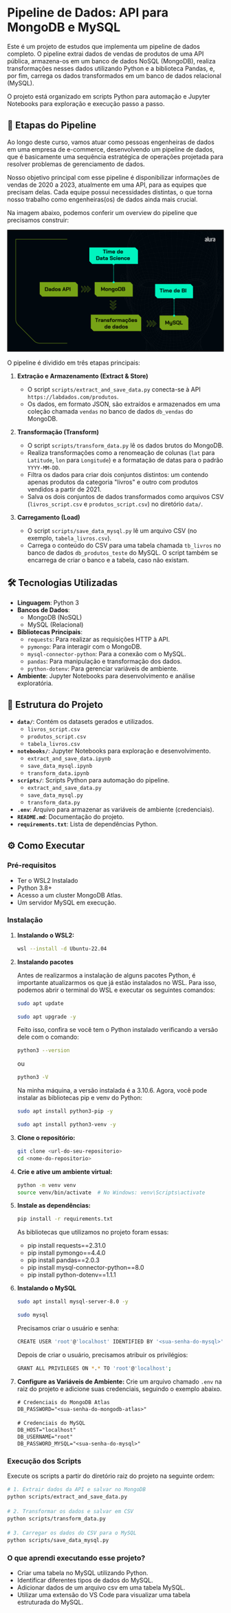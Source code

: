 # Pipeline de Dados: API para MongoDB e MySQL

Este é um projeto de estudos que implementa um pipeline de dados completo. O pipeline extrai dados de vendas de produtos de uma API pública, armazena-os em um banco de dados NoSQL (MongoDB), realiza transformações nesses dados utilizando Python e a biblioteca Pandas, e, por fim, carrega os dados transformados em um banco de dados relacional (MySQL).

O projeto está organizado em scripts Python para automação e Jupyter Notebooks para exploração e execução passo a passo.

## 🚀 Etapas do Pipeline

Ao longo deste curso, vamos atuar como pessoas engenheiras de dados em uma empresa de e-commerce, desenvolvendo um pipeline de dados, que é basicamente uma sequência estratégica de operações projetada para resolver problemas de gerenciamento de dados.

Nosso objetivo principal com esse pipeline é disponibilizar informações de vendas de 2020 a 2023, atualmente em uma API, para as equipes que precisam delas. Cada equipe possui necessidades distintas, o que torna nosso trabalho como engenheiras(os) de dados ainda mais crucial.

Na imagem abaixo, podemos conferir um overview do pipeline que precisamos construir:

![imagem](assets/image.png)

O pipeline é dividido em três etapas principais:

1.  **Extração e Armazenamento (Extract & Store)**
    *   O script `scripts/extract_and_save_data.py` conecta-se à API `https://labdados.com/produtos`.
    *   Os dados, em formato JSON, são extraídos e armazenados em uma coleção chamada `vendas` no banco de dados `db_vendas` do MongoDB.

2.  **Transformação (Transform)**
    *   O script `scripts/transform_data.py` lê os dados brutos do MongoDB.
    *   Realiza transformações como a renomeação de colunas (`lat` para `Latitude`, `lon` para `Longitude`) e a formatação de datas para o padrão `YYYY-MM-DD`.
    *   Filtra os dados para criar dois conjuntos distintos: um contendo apenas produtos da categoria "livros" e outro com produtos vendidos a partir de 2021.
    *   Salva os dois conjuntos de dados transformados como arquivos CSV (`livros_script.csv` e `produtos_script.csv`) no diretório `data/`.

3.  **Carregamento (Load)**
    *   O script `scripts/save_data_mysql.py` lê um arquivo CSV (no exemplo, `tabela_livros.csv`).
    *   Carrega o conteúdo do CSV para uma tabela chamada `tb_livros` no banco de dados `db_produtos_teste` do MySQL. O script também se encarrega de criar o banco e a tabela, caso não existam.

## 🛠️ Tecnologias Utilizadas

*   **Linguagem**: Python 3
*   **Bancos de Dados**:
    *   MongoDB (NoSQL)
    *   MySQL (Relacional)
*   **Bibliotecas Principais**:
    *   `requests`: Para realizar as requisições HTTP à API.
    *   `pymongo`: Para interagir com o MongoDB.
    *   `mysql-connector-python`: Para a conexão com o MySQL.
    *   `pandas`: Para manipulação e transformação dos dados.
    *   `python-dotenv`: Para gerenciar variáveis de ambiente.
*   **Ambiente**: Jupyter Notebooks para desenvolvimento e análise exploratória.

## 📁 Estrutura do Projeto

*   **`data/`**: Contém os datasets gerados e utilizados.
    *   `livros_script.csv`
    *   `produtos_script.csv`
    *   `tabela_livros.csv`
*   **`notebooks/`**: Jupyter Notebooks para exploração e desenvolvimento.
    *   `extract_and_save_data.ipynb`
    *   `save_data_mysql.ipynb`
    *   `transform_data.ipynb`
*   **`scripts/`**: Scripts Python para automação do pipeline.
    *   `extract_and_save_data.py`
    *   `save_data_mysql.py`
    *   `transform_data.py`
*   **`.env`**: Arquivo para armazenar as variáveis de ambiente (credenciais).
*   **`README.md`**: Documentação do projeto.
*   **`requirements.txt`**: Lista de dependências Python.

## ⚙️ Como Executar

### Pré-requisitos

*   Ter o WSL2 Instalado
*   Python 3.8+
*   Acesso a um cluster MongoDB Atlas.
*   Um servidor MySQL em execução.

### Instalação

1.  **Instalando o WSL2:**
    ```bash
    wsl --install -d Ubuntu-22.04
    ```

2. **Instalando pacotes**
    
    Antes de realizarmos a instalação de alguns pacotes Python, é importante atualizarmos os que já estão instalados no WSL. Para isso, podemos abrir o terminal do WSL e executar os seguintes comandos:

    ```bash
    sudo apt update
    ```
    ```bash
    sudo apt upgrade -y
    ```

    Feito isso, confira se você tem o Python instalado verificando a versão dele com o comando:
    ```bash
    python3 --version
    ```
    ou
    ```bash
    python3 -V
    ```
    Na minha máquina, a versão instalada é a 3.10.6. Agora, você pode instalar as bibliotecas pip e venv do Python:
    ```bash
    sudo apt install python3-pip -y
    ```
    ```bash
    sudo apt install python3-venv -y
    ```

3.  **Clone o repositório:**
    ```bash
    git clone <url-do-seu-repositorio>
    cd <nome-do-repositorio>
    ```

4.  **Crie e ative um ambiente virtual:**
    ```bash
    python -m venv venv
    source venv/bin/activate  # No Windows: venv\Scripts\activate
    ```

5.  **Instale as dependências:**
    
    ```bash
    pip install -r requirements.txt
    ```

    As bibliotecas que utilizamos no projeto foram essas: 
    - pip install requests==2.31.0
    - pip install pymongo==4.4.0
    - pip install pandas==2.0.3
    - pip install mysql-connector-python==8.0
    - pip install python-dotenv==1.1.1

6. **Instalando o MySQL**

    ```bash
    sudo apt install mysql-server-8.0 -y
    ```
    ```bash
    sudo mysql
    ```
    Precisamos criar o usuário e senha:
    ```bash
    CREATE USER 'root'@'localhost' IDENTIFIED BY '<sua-senha-do-mysql>';
    ```
    Depois de criar o usuário, precisamos atribuir os privilégios:
    ```bash
    GRANT ALL PRIVILEGES ON *.* TO 'root'@'localhost';
    ```

7.  **Configure as Variáveis de Ambiente:**
    Crie um arquivo chamado `.env` na raiz do projeto e adicione suas credenciais, seguindo o exemplo abaixo.

    ```
    # Credenciais do MongoDB Atlas
    DB_PASSWORD="<sua-senha-do-mongodb-atlas>"

    # Credenciais do MySQL
    DB_HOST="localhost"
    DB_USERNAME="root"
    DB_PASSWORD_MYSQL="<sua-senha-do-mysql>"
    ```

### Execução dos Scripts

Execute os scripts a partir do diretório raiz do projeto na seguinte ordem:

```bash
# 1. Extrair dados da API e salvar no MongoDB
python scripts/extract_and_save_data.py

# 2. Transformar os dados e salvar em CSV
python scripts/transform_data.py

# 3. Carregar os dados do CSV para o MySQL
python scripts/save_data_mysql.py
```

### O que aprendi executando esse projeto?

- Criar uma tabela no MySQL utilizando Python.
- Identificar diferentes tipos de dados do MySQL.
- Adicionar dados de um arquivo csv em uma tabela MySQL.
- Utilizar uma extensão do VS Code para visualizar uma tabela estruturada do MySQL.
